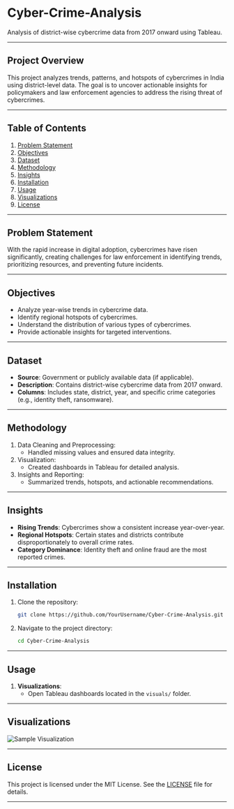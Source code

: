 # Cyber-Crime-Analysis

Analysis of district-wise cybercrime data from 2017 onward using Tableau.

---

## **Project Overview**
This project analyzes trends, patterns, and hotspots of cybercrimes in India using district-level data. The goal is to uncover actionable insights for policymakers and law enforcement agencies to address the rising threat of cybercrimes.

---

## **Table of Contents**
1. [Problem Statement](#problem-statement)
2. [Objectives](#objectives)
3. [Dataset](#dataset)
4. [Methodology](#methodology)
5. [Insights](#insights)
6. [Installation](#installation)
7. [Usage](#usage)
8. [Visualizations](#visualizations)
9. [License](#license)

---

## **Problem Statement**
With the rapid increase in digital adoption, cybercrimes have risen significantly, creating challenges for law enforcement in identifying trends, prioritizing resources, and preventing future incidents.

---

## **Objectives**
- Analyze year-wise trends in cybercrime data.
- Identify regional hotspots of cybercrimes.
- Understand the distribution of various types of cybercrimes.
- Provide actionable insights for targeted interventions.

---

## **Dataset**
- **Source**: Government or publicly available data (if applicable).
- **Description**: Contains district-wise cybercrime data from 2017 onward.
- **Columns**: Includes state, district, year, and specific crime categories (e.g., identity theft, ransomware).

---

## **Methodology**
1. Data Cleaning and Preprocessing:
   - Handled missing values and ensured data integrity.
2. Visualization:
   - Created dashboards in Tableau for detailed analysis.
3. Insights and Reporting:
   - Summarized trends, hotspots, and actionable recommendations.

---

## **Insights**
- **Rising Trends**: Cybercrimes show a consistent increase year-over-year.
- **Regional Hotspots**: Certain states and districts contribute disproportionately to overall crime rates.
- **Category Dominance**: Identity theft and online fraud are the most reported crimes.

---

## **Installation**
1. Clone the repository:
   ```bash
   git clone https://github.com/YourUsername/Cyber-Crime-Analysis.git
   ```
2. Navigate to the project directory:
   ```bash
   cd Cyber-Crime-Analysis
   ```

---

## **Usage**
1. **Visualizations**:
   - Open Tableau dashboards located in the `visuals/` folder.

---

## **Visualizations**
![Sample Visualization](visuals/sample_chart.png)

---

## **License**
This project is licensed under the MIT License. See the [LICENSE](LICENSE) file for details.

---
